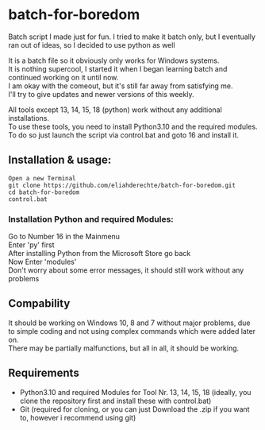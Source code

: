 # batch-for-boredom
Batch script I made just for fun. I tried to make it batch only, but I eventually ran out of ideas, so I decided to use python as well <br/>

It is a batch file so it obviously only works for Windows systems. <br/>
It is nothing supercool, I started it when I began learning batch and continued working on it until now. <br/>
I am okay with the comeout, but it's still far away from satisfying me. <br/>
I'll try to give updates and newer versions of this weekly. <br/>

All tools except 13, 14, 15, 18 (python) work without any additional installations. <br/>
To use these tools, you need to install Python3.10 and the required modules. <br/>
To do so just launch the script via control.bat and goto 16 and install it. <br/>


## Installation & usage:

```
Open a new Terminal
git clone https://github.com/eliahderechte/batch-for-boredom.git
cd batch-for-boredom
control.bat
```

### Installation Python and required Modules:
Go to Number 16 in the Mainmenu <br/>
Enter 'py' first <br/>
After installing Python from the Microsoft Store go back <br/>
Now Enter 'modules' <br/>
Don't worry about some error messages, it should still work without any problems <br/>



## Compability
It should be working on Windows 10, 8 and 7 without major problems, due to simple coding and not using complex commands which were added later on. <br/>
There may be partially malfunctions, but all in all, it should be working. <br/>


## Requirements
- Python3.10 and required Modules for Tool Nr. 13, 14, 15, 18 (ideally, you clone the repository first and install these with control.bat)<br/>
- Git (required for cloning, or you can just Download the .zip if you want to, however i recommend using git)
